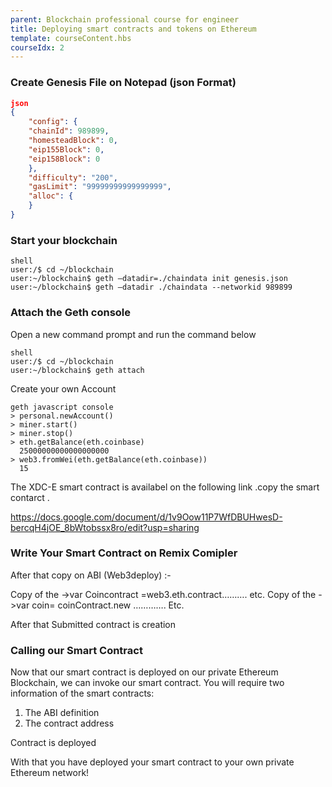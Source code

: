 ```yaml
---
parent: Blockchain professional course for engineer
title: Deploying smart contracts and tokens on Ethereum
template: courseContent.hbs
courseIdx: 2
---
```

### Create Genesis File on Notepad (json Format)

```json
json
{
	"config": {
    "chainId": 989899,
    "homesteadBlock": 0,
    "eip155Block": 0,
    "eip158Block": 0
	},
	"difficulty": "200",
	"gasLimit": "99999999999999999",
	"alloc": {
	}
}
```

### Start your blockchain
```console
shell
user:/$ cd ~/blockchain
user:~/blockchain$ geth –datadir=./chaindata init genesis.json
user:~/blockchain$ geth –datadir ./chaindata --networkid 989899
```


### Attach the Geth console
Open a new command prompt and run the command below
```console
shell
user:/$ cd ~/blockchain
user:~/blockchain$ geth attach
```

Create  your own Account
```console
geth javascript console
> personal.newAccount()
> miner.start()
> miner.stop()
> eth.getBalance(eth.coinbase)
  25000000000000000000
> web3.fromWei(eth.getBalance(eth.coinbase))
  15  
```

The XDC-E smart contract is availabel on the following link .copy the smart contarct .

https://docs.google.com/document/d/1v9Oow11P7WfDBUHwesD-bercqH4jOE_8bWtobssx8ro/edit?usp=sharing

### Write Your Smart Contract on Remix Comipler

After that copy on ABI (Web3deploy) :-

Copy of the ->var Coincontract =web3.eth.contract………. etc.
Copy of the ->var coin= coinContract.new …………. Etc.


After that Submitted contract is creation

### Calling our Smart Contract

Now that our smart contract is deployed on our private Ethereum Blockchain, we can invoke our smart contract. You will require two information of the smart contracts:
1. The ABI definition
2. The contract address

Contract is deployed

With that you have deployed your smart contract to your own private Ethereum network!
